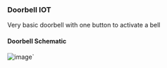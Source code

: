 ### Doorbell IOT
Very basic doorbell with one button to activate a bell

#### Doorbell Schematic
![image](../images/riscv_dooorbell.png)`
